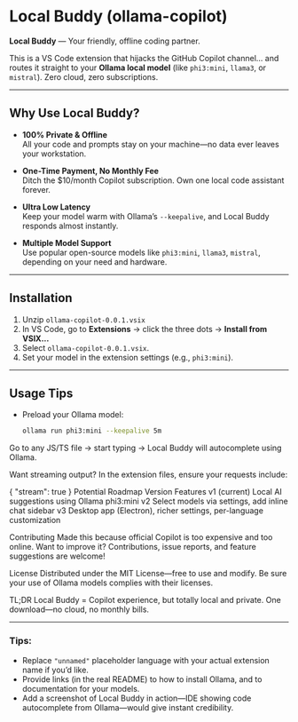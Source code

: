 # Local Buddy (olla­ma-copilot)

**Local Buddy** — Your friendly, offline coding partner.

This is a VS Code extension that hijacks the GitHub Copilot channel… and routes it straight to your **Ollama local model** (like `phi3:mini`, `llama3`, or `mistral`). Zero cloud, zero subscriptions.

---

##  Why Use Local Buddy?

- **100% Private & Offline**  
  All your code and prompts stay on your machine—no data ever leaves your workstation.

- **One-Time Payment, No Monthly Fee**  
  Ditch the $10/month Copilot subscription. Own one local code assistant forever.

- **Ultra Low Latency**  
  Keep your model warm with Ollama’s `--keepalive`, and Local Buddy responds almost instantly.

- **Multiple Model Support**  
  Use popular open-source models like `phi3:mini`, `llama3`, `mistral`, depending on your need and hardware.

---

## Installation

1. Unzip `ollama-copilot-0.0.1.vsix`  
2. In VS Code, go to **Extensions** → click the three dots → **Install from VSIX...**  
3. Select `ollama-copilot-0.0.1.vsix`.  
4. Set your model in the extension settings (e.g., `phi3:mini`).

---

## Usage Tips

- Preload your Ollama model:
   ```bash
   ollama run phi3:mini --keepalive 5m
Go to any JS/TS file → start typing → Local Buddy will autocomplete using Ollama.

Want streaming output? In the extension files, ensure your requests include:

{ "stream": true }
Potential Roadmap
Version	Features
v1 (current)	Local AI suggestions using Ollama phi3:mini
v2	Select models via settings, add inline chat sidebar
v3	Desktop app (Electron), richer settings, per-language customization

Contributing
Made this because official Copilot is too expensive and too online. Want to improve it? Contributions, issue reports, and feature suggestions are welcome!

License
Distributed under the MIT License—free to use and modify. Be sure your use of Ollama models complies with their licenses.

TL;DR
Local Buddy = Copilot experience, but totally local and private. One download—no cloud, no monthly bills.

---

###  Tips:

- Replace `"unnamed"` placeholder language with your actual extension name if you’d like.
- Provide links (in the real README) to how to install Ollama, and to documentation for your models.
- Add a screenshot of Local Buddy in action—IDE showing code autocomplete from Ollama—would give instant credibility.

